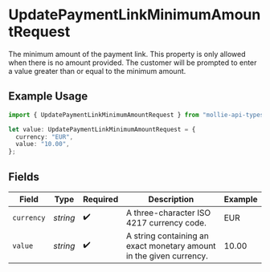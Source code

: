 # UpdatePaymentLinkMinimumAmountRequest

The minimum amount of the payment link. This property is only allowed when there is no amount provided.
The customer will be prompted to enter a value greater than or equal to the minimum amount.

## Example Usage

```typescript
import { UpdatePaymentLinkMinimumAmountRequest } from "mollie-api-typescript/models/operations";

let value: UpdatePaymentLinkMinimumAmountRequest = {
  currency: "EUR",
  value: "10.00",
};
```

## Fields

| Field                                                               | Type                                                                | Required                                                            | Description                                                         | Example                                                             |
| ------------------------------------------------------------------- | ------------------------------------------------------------------- | ------------------------------------------------------------------- | ------------------------------------------------------------------- | ------------------------------------------------------------------- |
| `currency`                                                          | *string*                                                            | :heavy_check_mark:                                                  | A three-character ISO 4217 currency code.                           | EUR                                                                 |
| `value`                                                             | *string*                                                            | :heavy_check_mark:                                                  | A string containing an exact monetary amount in the given currency. | 10.00                                                               |